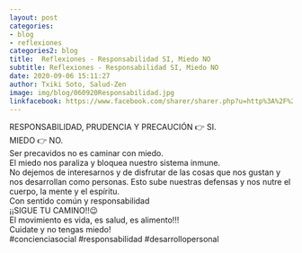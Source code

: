 ```yaml
---
layout: post
categories:
- blog
- reflexiones
categories2: blog
title:  Reflexiones - Responsabilidad SI, Miedo NO
subtitle: Reflexiones - Responsabilidad SI, Miedo NO
date: 2020-09-06 15:11:27
author: Txiki Soto, Salud-Zen
image: img/blog/060920Responsabilidad.jpg
linkfacebook: https://www.facebook.com/sharer/sharer.php?u=http%3A%2F%2Fsalud-zen.com%2Fblog%2Freflexiones%2F2020%2F09%2F06%2Freflexiones-responsabilidad.html&amp;src=sdkpreparse
---
```

RESPONSABILIDAD, PRUDENCIA Y PRECAUCIÓN 👉 SI.  
MIEDO 👉 NO.  
Ser precavidos no es caminar con miedo.  
El miedo nos paraliza y bloquea nuestro sistema inmune.  
No dejemos de interesarnos y de disfrutar de las cosas que nos gustan y nos desarrollan como personas. Esto sube nuestras defensas y nos nutre el cuerpo, la mente y el espíritu.   
Con sentido común y responsabilidad   
¡¡SIGUE TU CAMINO!!😉  
El movimiento es vida, es salud, es alimento!!!  
Cuidate y no tengas miedo!   
#concienciasocial
#responsabilidad
#desarrollopersonal
